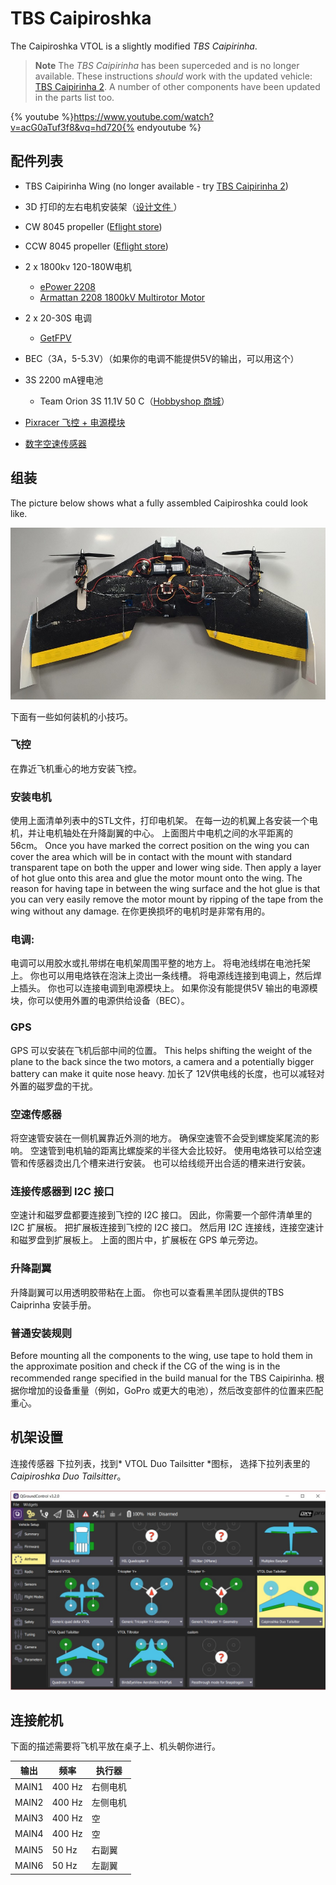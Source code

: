 # TBS Caipiroshka

The Caipiroshka VTOL is a slightly modified *TBS Caipirinha*.

> **Note** The *TBS Caipirinha* has been superceded and is no longer available. These instructions *should* work with the updated vehicle: [TBS Caipirinha 2](https://team-blacksheep.com/products/prod:tbs_caipi2_pnp). A number of other components have been updated in the parts list too.

{% youtube %}https://www.youtube.com/watch?v=acG0aTuf3f8&vq=hd720{% endyoutube %}

## 配件列表

* TBS Caipirinha Wing (no longer available - try [TBS Caipirinha 2](https://team-blacksheep.com/products/prod:tbs_caipi2_pnp)) 
* 3D 打印的左右电机安装架（<a href="https://github.com/PX4/px4_user_guide/raw/master/assets/airframes/vtol/caipiroshka/motor_mounts.zip" target="_blank">设计文件 </a>）
* CW 8045 propeller ([Eflight store](https://www.banggood.com/GEMFAN-Carbon-Nylon-8045-CWCCW-Propeller-For-Quadcopters-1-Pair-p-950874.html))
* CCW 8045 propeller ([Eflight store](https://www.banggood.com/GEMFAN-Carbon-Nylon-8045-CWCCW-Propeller-For-Quadcopters-1-Pair-p-950874.html))
* 2 x 1800kv 120-180W电机
  
  * [ePower 2208](https://www.galaxus.ch/en/s5/product/epower-22081400-fuer-2-3-lipo-imax-rc-electric-motors-8355913)
  * [Armattan 2208 1800kV Multirotor Motor](https://www.amazon.com/Armattan-2208-1800kV-Multirotor-Motor/dp/B00UWLW0C8) <!-- equivalent replacement must match: kV (1800), motor size (2208) and number of LiPo cells (3S). -->

* 2 x 20-30S 电调
  
  * [GetFPV](https://www.getfpv.com/lumenier-30a-blheli-s-esc-opto-2-4s.html)
* BEC（3A，5-5.3V）（如果你的电调不能提供5V的输出，可以用这个）
* 3S 2200 mA锂电池 
  * Team Orion 3S 11.1V 50 C（[Hobbyshop 商城](https://www.hobbyshop.ch/modellbau-elektronik/akku/team-orion-lipo-2200-3s-11-1v-50c-xt60-ori60163.html)）
* [Pixracer 飞控 + 电源模块](../flight_controller/pixracer.md)
* [数字空速传感器](https://hobbyking.com/en_us/hkpilot-32-digital-air-speed-sensor-and-pitot-tube-set.html)

## 组装

The picture below shows what a fully assembled Caipiroshka could look like.

![Caipiroshka](../../assets/airframes/vtol/caipiroshka/caipiroshka.jpg)

下面有一些如何装机的小技巧。

### 飞控

在靠近飞机重心的地方安装飞控。

### 安装电机

使用上面清单列表中的STL文件，打印电机架。 在每一边的机翼上各安装一个电机，并让电机轴处在升降副翼的中心。 上面图片中电机之间的水平距离的 56cm。 Once you have marked the correct position on the wing you can cover the area which will be in contact with the mount with standard transparent tape on both the upper and lower wing side. Then apply a layer of hot glue onto this area and glue the motor mount onto the wing. The reason for having tape in between the wing surface and the hot glue is that you can very easily remove the motor mount by ripping of the tape from the wing without any damage. 在你更换损坏的电机时是非常有用的。

### 电调:

电调可以用胶水或扎带绑在电机架周围平整的地方上。 将电池线绑在电池托架上。 你也可以用电烙铁在泡沫上烫出一条线槽。 将电源线连接到电调上，然后焊上插头。 你也可以连接电调到电源模块上。 如果你没有能提供5V 输出的电源模块，你可以使用外置的电源供给设备（BEC）。

### GPS

GPS 可以安装在飞机后部中间的位置。 This helps shifting the weight of the plane to the back since the two motors, a camera and a potentially bigger battery can make it quite nose heavy. 加长了 12V供电线的长度，也可以减轻对外置的磁罗盘的干扰。

### 空速传感器

将空速管安装在一侧机翼靠近外测的地方。 确保空速管不会受到螺旋桨尾流的影响。 空速管到电机轴的距离比螺旋桨的半径大会比较好。 使用电烙铁可以给空速管和传感器烫出几个槽来进行安装。 也可以给线缆开出合适的槽来进行安装。

### 连接传感器到 I2C 接口

空速计和磁罗盘都要连接到飞控的 I2C 接口。 因此，你需要一个部件清单里的 I2C 扩展板。 把扩展板连接到飞控的 I2C 接口。 然后用 I2C 连接线，连接空速计和磁罗盘到扩展板上。 上面的图片中，扩展板在 GPS 单元旁边。

### 升降副翼

升降副翼可以用透明胶带粘在上面。 你也可以查看黑羊团队提供的TBS Caiprinha 安装手册。

### 普通安装规则

Before mounting all the components to the wing, use tape to hold them in the approximate position and check if the CG of the wing is in the recommended range specified in the build manual for the TBS Caipirinha. 根据你增加的设备重量（例如，GoPro 或更大的电池），然后改变部件的位置来匹配重心。

## 机架设置

连接传感器 下拉列表，找到* VTOL Duo Tailsitter *图标， 选择下拉列表里的 *Caipiroshka Duo Tailsitter*。

![caipiroshka](../../assets/airframes/vtol/caipiroshka/airframe_px4_vtol_caipiroshka_duo_tailsitter.jpg)

## 连接舵机

下面的描述需要将飞机平放在桌子上、机头朝你进行。

| 输出    | 频率     | 执行器  |
| ----- | ------ | ---- |
| MAIN1 | 400 Hz | 右侧电机 |
| MAIN2 | 400 Hz | 左侧电机 |
| MAIN3 | 400 Hz | 空    |
| MAIN4 | 400 Hz | 空    |
| MAIN5 | 50 Hz  | 右副翼  |
| MAIN6 | 50 Hz  | 左副翼  |